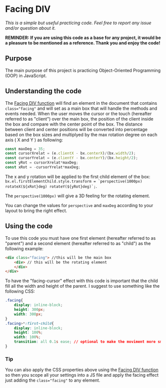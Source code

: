 # Facing DIV
*This is a simple but useful practicing code. Feel free to report any issue and/or question about it.*

**REMINDER: If you are using this code as a base for any project, it would be a pleasure to be mentioned as a reference. Thank you and enjoy the code!**

## Purpose
The main purpose of this project is practicing Object-Oriented Programming (OOP) in JavaScript.
## Understanding the code
The [Facing DIV function](./js/facingdiv.js) will find an element in the document that contains `class="facing"` and will set as a main box that will handle the methods and events needed.
When the user moves the cursor or the touch (hereafter referred to as "client") over the main box, the position of the client inside the box and compare with the center point of the box.
The distance between client and center positions will be converted into percentage based on the box sizes and multiplyed by the max rotation degree on each axis ( X and Y ) as following:
```javascript
const maxDeg = 35;
const cursorXrelat = (e.clientX - bx.centerX)/(bx.width/2);
const cursorYrelat = (e.clientY - bx.centerY)/(bx.height/2);
const yRot = cursorXrelat*maxDeg;
const xRot = -cursorYrelat*maxDeg;
```

The x and y rotation will be applied to the first child element of the box:
``bx.el.firstElementChild.style.transform = `perspective(1000px) rotateX(${xRot}deg) rotateY(${yRot}deg)`;``.

The `perspective(1000px)` will give a 3D feeling for the rotating element.

You can change the values for `perspective` and `maxDeg` according to your layout to bring the right effect.

## Using the code

To use this code you must have one first element (hereafter referred to as "parent") and a second element (hereafter referred to as "child") as the following example: 
```html
<div class="facing"> //this will be the main box
    <div> // this will be the rotating element
    </div>
</div>
```

To have the "facing-cursor" effect with this code is important that the child fill all the width and height of the parent.
I suggest to use something like the following CSS:
```css
.facing{
    display: inline-block;
    height: 300px;
    width: 300px;
}
.facing>*:first-child{
    display: inline-block;
    height: 100%;
    width: 100%;
    transition: all 0.1s ease; // optional to make the moviment more smooth
}
```

### Tip
You can also apply the CSS properties above using the [Facing DIV function](./js/facingdiv.js) so then you scope all your settings into a JS file and apply the facing effect just adding the `class="facing"` to any element.
